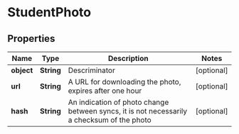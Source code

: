 
# StudentPhoto

## Properties
Name | Type | Description | Notes
------------ | ------------- | ------------- | -------------
**object** | **String** | Descriminator |  [optional]
**url** | **String** | A URL for downloading the photo, expires after one hour |  [optional]
**hash** | **String** | An indication of photo change between syncs, it is not necessarily a checksum of the photo |  [optional]



